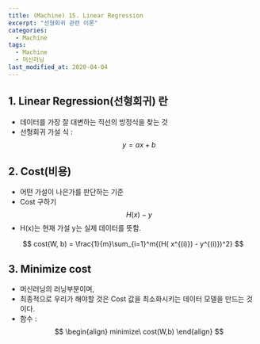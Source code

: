 ```yaml
---
title: (Machine) 15. Linear Regression
excerpt: "선형회귀 관련 이론"
categories:
  - Machine
tags:
  - Machine
  - 머신러닝
last_modified_at: 2020-04-04
---
```


## 1. Linear Regression(선형회귀) 란
- 데이터를 가장 잘 대변하는 직선의 방정식을 찾는 것
- 선형회귀 가설 식 :
$$
y = ax + b
$$ 


## 2. Cost(비용)
- 어떤 가설이 나은가를 판단하는 기준
- Cost 구하기 
$$
H(x) - y
$$
- H(x)는 현재 가설 y는 실제 데이터를 뜻함.

$$
cost(W, b) = \frac{1}{m}\sum_{i=1}^m{(H( x^{(i)}) - y^{(i)})^2}
$$

## 3. Minimize cost
- 머신러닝의 러닝부분이며,
- 최종적으로 우리가 해야할 것은 Cost 값을 최소화시키는 데이터 모델을 만드는 것이다.
- 함수 : 
$$
\begin{align}
minimize\ cost(W,b)
\end{align}
$$
